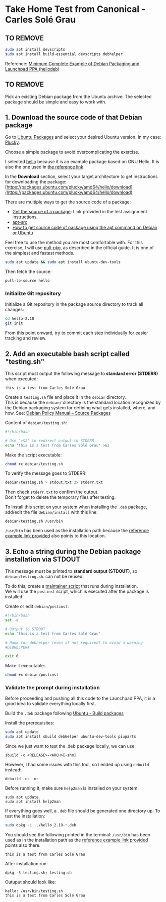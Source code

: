 # Take Home Test from Canonical - Carles Solé Grau

## TO REMOVE

```bash
sudo apt install devscripts
sudo apt install build-essential devscripts debhelper
```

Reference:
[Minimum Complete Example of Debian Packaging and Launchpad PPA (hellodeb)](https://metebalci.com/blog/a-minimum-complete-example-of-debian-packaging-and-launchpad-ppa-hellodeb/)

## TO REMOVE

Pick an existing Debian package from the Ubuntu archive. The selected package should be simple and easy to work with.

## 1. Download the source code of that Debian package

Go to [Ubuntu Packages](https://packages.ubuntu.com/) and select your desired Ubuntu version.
In my case: [Plucky](https://packages.ubuntu.com/plucky/).

Choose a simple package to avoid overcomplicating the exercise.

I selected [hello](https://packages.ubuntu.com/plucky/hello) because it is an example package based on GNU Hello.
It is also the one used in [the reference link](https://pastebin.ubuntu.com/p/hZ4sH647Jt/).

In the **Download** section, select your target architecture to get instructions for downloading the package:
[https://packages.ubuntu.com/plucky/amd64/hello/download](https://packages.ubuntu.com/plucky/amd64/hello/download)

There are multiple ways to get the source code of a package:
- [Get the source of a package](https://canonical-ubuntu-packaging-guide.readthedocs-hosted.com/en/latest/how-to/get-package-source/): Link provided in the test assignment instructions.
- [apt-src](https://manpages.ubuntu.com/manpages/plucky/man1/apt-src.1p.html)
- [How to get source code of package using the apt command on Debian or Ubuntu](https://www.cyberciti.biz/faq/how-to-get-source-code-of-package-using-the-apt-command-on-debian-or-ubuntu/)

Feel free to use the method you are most comfortable with.
For this exercise, I will use [pull-pkg](https://canonical-ubuntu-packaging-guide.readthedocs-hosted.com/en/latest/how-to/get-package-source/#pull-pkg), as described in the official guide. It is one of the simplest and fastest methods.

```bash
sudo apt update && sudo apt install ubuntu-dev-tools
```

Then fetch the source:

```bash
pull-lp-source hello
```

### Initialize Git repository

Initialize a Git repository in the package source directory to track all changes:

```bash
cd hello-2.10
git init
```

From this point onward, try to commit each step individually for easier tracking and review.

## 2. Add an executable bash script called "testing.sh"

This script must output the following message to **standard error (STDERR)** when executed:

```
this is a test from Carles Solé Grau
```

Create a `testing.sh` file and place it in the `debian` directory.  
This is because the `debian/` directory is the standard location recognized by the Debian packaging system for defining what gets installed, where, and how. See: [Debian Policy Manual – Source Packages](https://www.debian.org/doc/debian-policy/ch-source.html)

Content of `debian/testing.sh`:

```bash
#!/bin/bash

# Use '>&2' to redirect output to STDERR
echo "this is a test from Carles Solé Grau" >&2
```

Make the script executable:

```bash
chmod +x debian/testing.sh
```

To verify the message goes to STDERR:

```bash
debian/testing.sh > stdout.txt 2> stderr.txt
```

Then check `stderr.txt` to confirm the output.  
Don't forget to delete the temporary files after testing.

To install this script on your system when installing the `.deb` package, add/edit the file `debian/install` with this line:

```
debian/testing.sh /usr/bin
```
`/usr/bin` has been used as the installation path because the [reference example link provided](https://pastebin.ubuntu.com/p/hZ4sH647Jt/) also points to this location.

## 3. Echo a string during the Debian package installation via STDOUT

This message must be printed to **standard output (STDOUT)**, so `debian/testing.sh`. can not be reused.

To do this, create a [maintainer script](https://www.debian.org/doc/debian-policy/ch-binary.html#prompting-in-maintainer-scripts) that runs during installation.  
We will use the `postinst` script, which is executed after the package is installed.

Create or edit `debian/postinst`:

```bash
#!/bin/bash
set -e

# Output to STDOUT
echo "this is a test from Carles Solé Grau"

# Hook for debhelper (even if not required) to avoid a warning
#DEBHELPER#

exit 0
```

Make it executable:

```bash
chmod +x debian/postinst
```

### Validate the prompt during installation

Before proceeding and pushing all this code to the Launchpad PPA, it is a good idea to validate everything locally first.

Build the `.deb` package following [Ubuntu - Build packages](https://canonical-ubuntu-packaging-guide.readthedocs-hosted.com/en/latest/how-to/build-packages/)

Install the prerequisites:
```bash
sudo apt update
sudo apt install sbuild debhelper ubuntu-dev-tools piuparts
```
Since we just want to test the .deb package locally, we can use:
```
sbuild -c <RELEASE>-<ARCH>[-shm]
```
However, I had some issues with this tool, so I ended up using `debuild` instead:
```
debuild -us -uc 
```

Before running it, make sure `help2man` is installed on your system:
```
sudo apt update
sudo apt install help2man
```

If everything goes well, a `.deb` file should be generated one directory up. To test the installation:

```bash
sudo dpkg -i ../hello_2.10-*.deb
```

You should see the following printed in the terminal:
`/usr/bin` has been used as in the installation path as the [reference example link provided](https://pastebin.ubuntu.com/p/hZ4sH647Jt/) points also there.
```
this is a test from Carles Solé Grau
```

After installation run:
```
dpkg -S testing.sh; testing.sh
```

Outuput should look like:
```
hello: /usr/bin/testing.sh
this is a test from Carles Solé Grau
```
